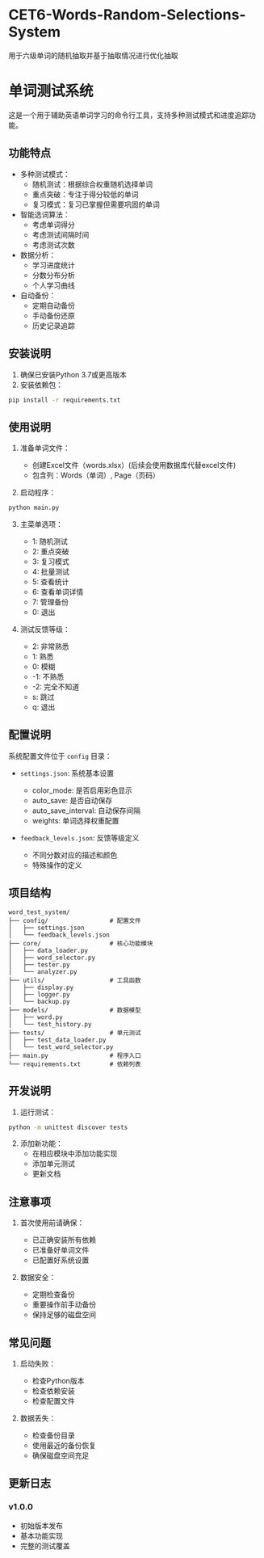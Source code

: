 # CET6-Words-Random-Selections-System
用于六级单词的随机抽取并基于抽取情况进行优化抽取

# 单词测试系统

这是一个用于辅助英语单词学习的命令行工具，支持多种测试模式和进度追踪功能。

## 功能特点

- 多种测试模式：
  - 随机测试：根据综合权重随机选择单词
  - 重点突破：专注于得分较低的单词
  - 复习模式：复习已掌握但需要巩固的单词
- 智能选词算法：
  - 考虑单词得分
  - 考虑测试间隔时间
  - 考虑测试次数
- 数据分析：
  - 学习进度统计
  - 分数分布分析
  - 个人学习曲线
- 自动备份：
  - 定期自动备份
  - 手动备份还原
  - 历史记录追踪

## 安装说明

1. 确保已安装Python 3.7或更高版本
2. 安装依赖包：
```bash
pip install -r requirements.txt
```

## 使用说明

1. 准备单词文件：
   - 创建Excel文件（words.xlsx）(后续会使用数据库代替excel文件)
   - 包含列：Words（单词）, Page（页码）

2. 启动程序：
```bash
python main.py
```

3. 主菜单选项：
   - 1: 随机测试
   - 2: 重点突破
   - 3: 复习模式
   - 4: 批量测试
   - 5: 查看统计
   - 6: 查看单词详情
   - 7: 管理备份
   - 0: 退出

4. 测试反馈等级：
   - 2: 非常熟悉
   - 1: 熟悉
   - 0: 模糊
   - -1: 不熟悉
   - -2: 完全不知道
   - s: 跳过
   - q: 退出

## 配置说明

系统配置文件位于 `config` 目录：

- `settings.json`: 系统基本设置
  - color_mode: 是否启用彩色显示
  - auto_save: 是否自动保存
  - auto_save_interval: 自动保存间隔
  - weights: 单词选择权重配置

- `feedback_levels.json`: 反馈等级定义
  - 不同分数对应的描述和颜色
  - 特殊操作的定义

## 项目结构

```
word_test_system/
├── config/                 # 配置文件
│   ├── settings.json
│   └── feedback_levels.json
├── core/                   # 核心功能模块
│   ├── data_loader.py
│   ├── word_selector.py
│   ├── tester.py
│   └── analyzer.py
├── utils/                  # 工具函数
│   ├── display.py
│   ├── logger.py
│   └── backup.py
├── models/                 # 数据模型
│   ├── word.py
│   └── test_history.py
├── tests/                  # 单元测试
│   ├── test_data_loader.py
│   └── test_word_selector.py
├── main.py                 # 程序入口
└── requirements.txt        # 依赖列表
```

## 开发说明

1. 运行测试：
```bash
python -m unittest discover tests
```

2. 添加新功能：
   - 在相应模块中添加功能实现
   - 添加单元测试
   - 更新文档

## 注意事项

1. 首次使用前请确保：
   - 已正确安装所有依赖
   - 已准备好单词文件
   - 已配置好系统设置

2. 数据安全：
   - 定期检查备份
   - 重要操作前手动备份
   - 保持足够的磁盘空间

## 常见问题

1. 启动失败：
   - 检查Python版本
   - 检查依赖安装
   - 检查配置文件

2. 数据丢失：
   - 检查备份目录
   - 使用最近的备份恢复
   - 确保磁盘空间充足

## 更新日志

### v1.0.0
- 初始版本发布
- 基本功能实现
- 完整的测试覆盖
